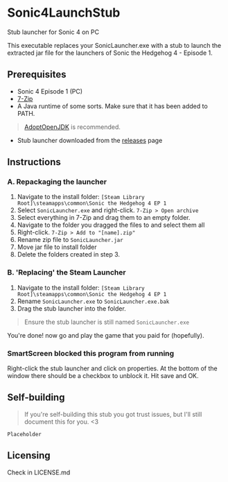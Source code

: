 # Sonic4LaunchStub
Stub launcher for Sonic 4 on PC

This executable replaces your SonicLauncher.exe with a stub to launch the extracted jar file for the launchers of Sonic the Hedgehog 4 - Episode 1.

## Prerequisites
- Sonic 4 Episode 1 (PC)
- [7-Zip](https://www.7-zip.org)
- A Java runtime of some sorts. Make sure that it has been added to PATH.
> [AdoptOpenJDK](https://adoptopenjdk.net/) is recommended.
- Stub launcher downloaded from the [releases](https://github.com/JakeIsMeh/Sonic4LaunchStub/releases) page

## Instructions
### A. Repackaging the launcher
1. Navigate to the install folder: `[Steam Library Root]\steamapps\common\Sonic the Hedgehog 4 EP 1`
2. Select `SonicLauncher.exe` and right-click. `7-Zip > Open archive`
3. Select everything in 7-Zip and drag them to an empty folder.
4. Navigate to the folder you dragged the files to and select them all
5. Right-click. `7-Zip > Add to "[name].zip"`
6. Rename zip file to `SonicLauncher.jar`
7. Move jar file to install folder
8. Delete the folders created in step 3.

### B. 'Replacing' the Steam Launcher
1. Navigate to the install folder: `[Steam Library Root]\steamapps\common\Sonic the Hedgehog 4 EP 1`
2. Rename `SonicLauncher.exe` to `SonicLauncher.exe.bak`
3. Drag the stub launcher into the folder.
> Ensure the stub launcher is still named `SonicLauncher.exe`

You're done! now go and play the game that you paid for (hopefully).

### SmartScreen blocked this program from running
Right-click the stub launcher and click on properties. At the bottom of the window there should be a checkbox to unblock it. Hit save and OK.


## Self-building
> If you're self-building this stub you got trust issues, but I'll still document this for you. <3

`Placeholder`

## Licensing
Check in LICENSE.md
